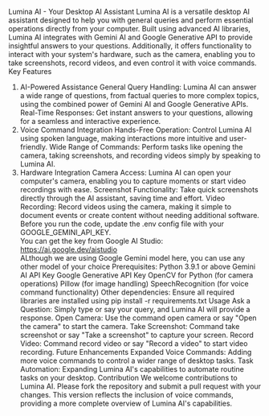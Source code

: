 Lumina AI - Your Desktop AI Assistant
Lumina AI is a versatile desktop AI assistant designed to help you with general queries and perform essential operations directly from your computer. 
Built using advanced AI libraries, Lumina AI integrates with Gemini AI and Google Generative API to provide insightful answers to your questions.
Additionally, it offers functionality to interact with your system's hardware, such as the camera, enabling you to take screenshots, record videos, and even control it with voice commands.
Key Features
1. AI-Powered Assistance
General Query Handling: Lumina AI can answer a wide range of questions, from factual queries to more complex topics, using the combined power of Gemini AI and Google Generative APIs.
Real-Time Responses: Get instant answers to your questions, allowing for a seamless and interactive experience.
2. Voice Command Integration
Hands-Free Operation: Control Lumina AI using spoken language, making interactions more intuitive and user-friendly.
Wide Range of Commands: Perform tasks like opening the camera, taking screenshots, and recording videos simply by speaking to Lumina AI.
3. Hardware Integration
Camera Access: Lumina AI can open your computer's camera, enabling you to capture moments or start video recordings with ease.
Screenshot Functionality: Take quick screenshots directly through the AI assistant, saving time and effort.
Video Recording: Record videos using the camera, making it simple to document events or create content without needing additional software.
Before you run the code, update the .env config file with your GOOGLE_GEMINI_API_KEY.<br>
You can get the key from Google AI Studio: https://ai.google.dev/aistudio<br>
ALthough we are using Google Gemini model here, you can use any other model of your choice
Prerequisites:
Python 3.9.1 or above
Gemini AI API Key
Google Generative API Key
OpenCV for Python (for camera operations)
Pillow (for image handling)
SpeechRecognition (for voice command functionality)
Other dependencies: Ensure all required libraries are installed using pip install -r requirements.txt
Usage
Ask a Question: Simply type or say your query, and Lumina AI will provide a response.
Open Camera: Use the command open camera or say "Open the camera" to start the camera.
Take Screenshot: Command take screenshot or say "Take a screenshot" to capture your screen.
Record Video: Command record video or say "Record a video" to start video recording.
Future Enhancements
Expanded Voice Commands: Adding more voice commands to control a wider range of desktop tasks.
Task Automation: Expanding Lumina AI's capabilities to automate routine tasks on your desktop.
Contribution
We welcome contributions to Lumina AI. Please fork the repository and submit a pull request with your changes.
This version reflects the inclusion of voice commands, providing a more complete overview of Lumina AI's capabilities.
